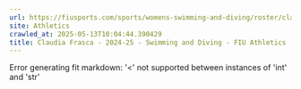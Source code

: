 ```yaml
---
url: https://fiusports.com/sports/womens-swimming-and-diving/roster/claudia-frasca/12850
site: Athletics
crawled_at: 2025-05-13T10:04:44.390429
title: Claudia Frasca - 2024-25 - Swimming and Diving - FIU Athletics
---
```


Error generating fit markdown: '<' not supported between instances of 'int' and 'str'